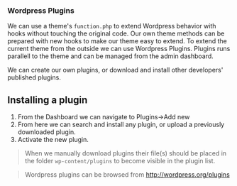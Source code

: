 ### Wordpress Plugins
We can use a theme's `function.php` to extend Wordpress behavior with hooks without touching the original code. Our own theme methods can be prepared with new hooks to make our theme easy to extend. To extend the current theme from the outside we can use Wordpress Plugins. Plugins runs parallell to the theme and can be managed from the admin dashboard.

We can create our own plugins, or download and install other developers' published plugins. 

## Installing a plugin

1. From the Dashboard we can navigate to Plugins->Add new
2. From here we can search and install any plugin, or upload a previously downloaded plugin.
3. Activate the new plugin.

> When we manually download plugins their file(s) should be placed in the folder `wp-content/plugins` to become visible in the plugin list.

> Wordpress plugins can be browsed from http://wordpress.org/plugins

